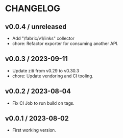 # CHANGELOG

## v0.0.4 / unreleased

* Add "/fabric/v1/links" collector
* chore: Refactor exporter for consuming another API.

## v0.0.3 / 2023-09-11

* Update ziti from v0.29 to v0.30.3
* chore: Update vendoring and CI tooling.

## v0.0.2 / 2023-08-04

* Fix CI Job to run build on tags.

## v0.0.1 / 2023-08-02

* First working version.
